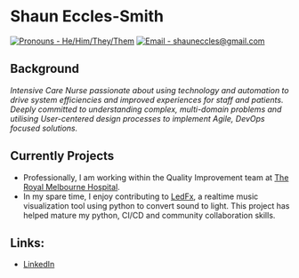 # Shaun Eccles-Smith
[![Pronouns - He/Him/They/Them](https://img.shields.io/badge/Pronouns-He%2FHim%2FThey%2FThem-blueviolet)](https://www.vic.gov.au/inclusive-language-guide)
[![Email - shauneccles@gmail.com](https://img.shields.io/badge/Email-shauneccles%40gmail.com-blueviolet)](mailto:shauneccles@gmail.com)




## Background
_Intensive Care Nurse passionate about using technology and automation to drive system efficiencies and improved experiences for staff and patients. Deeply committed to understanding complex, multi-domain problems and utilising User-centered design processes to implement Agile, DevOps focused solutions._

## Currently Projects
- Professionally, I am working within the Quality Improvement team at [The Royal Melbourne Hospital](https://www.thermh.org.au/).
- In my spare time, I enjoy contributing to [LedFx](https://www.github.com/LedFx/LedFx), a realtime music visualization tool using python to convert sound to light. This project has helped mature my python, CI/CD and community collaboration skills. 

## Links:
  - [LinkedIn](https://www.linkedin.com/in/ShaunEccles)
